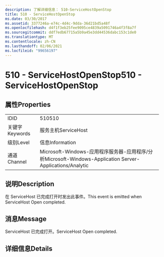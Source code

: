 ```yaml
---
description: 了解详细信息： 510-ServiceHostOpenStop
title: 510 - ServiceHostOpenStop
ms.date: 03/30/2017
ms.assetid: 3377246a-e74c-4d4c-9dda-36d21bd5a48f
ms.openlocfilehash: d4f1f3eb25fee9095ce4839a5091746a4f3f8a7f
ms.sourcegitcommit: ddf7edb67715a5b9a45e3dd44536dabc153c1de0
ms.translationtype: MT
ms.contentlocale: zh-CN
ms.lasthandoff: 02/06/2021
ms.locfileid: "99656197"
---
```

# <a name="510---servicehostopenstop"></a><span data-ttu-id="0c9aa-103">510 - ServiceHostOpenStop</span><span class="sxs-lookup"><span data-stu-id="0c9aa-103">510 - ServiceHostOpenStop</span></span>

## <a name="properties"></a><span data-ttu-id="0c9aa-104">属性</span><span class="sxs-lookup"><span data-stu-id="0c9aa-104">Properties</span></span>  
  
|||  
|-|-|  
|<span data-ttu-id="0c9aa-105">ID</span><span class="sxs-lookup"><span data-stu-id="0c9aa-105">ID</span></span>|<span data-ttu-id="0c9aa-106">510</span><span class="sxs-lookup"><span data-stu-id="0c9aa-106">510</span></span>|  
|<span data-ttu-id="0c9aa-107">关键字</span><span class="sxs-lookup"><span data-stu-id="0c9aa-107">Keywords</span></span>|<span data-ttu-id="0c9aa-108">服务主机</span><span class="sxs-lookup"><span data-stu-id="0c9aa-108">ServiceHost</span></span>|  
|<span data-ttu-id="0c9aa-109">级别</span><span class="sxs-lookup"><span data-stu-id="0c9aa-109">Level</span></span>|<span data-ttu-id="0c9aa-110">信息</span><span class="sxs-lookup"><span data-stu-id="0c9aa-110">Information</span></span>|  
|<span data-ttu-id="0c9aa-111">通道</span><span class="sxs-lookup"><span data-stu-id="0c9aa-111">Channel</span></span>|<span data-ttu-id="0c9aa-112">Microsoft-Windows-应用程序服务器-应用程序/分析</span><span class="sxs-lookup"><span data-stu-id="0c9aa-112">Microsoft-Windows-Application Server-Applications/Analytic</span></span>|  
  
## <a name="description"></a><span data-ttu-id="0c9aa-113">说明</span><span class="sxs-lookup"><span data-stu-id="0c9aa-113">Description</span></span>  

 <span data-ttu-id="0c9aa-114">在 ServiceHost 已完成打开时发出此事件。</span><span class="sxs-lookup"><span data-stu-id="0c9aa-114">This event is emitted when ServiceHost Open completed.</span></span>  
  
## <a name="message"></a><span data-ttu-id="0c9aa-115">消息</span><span class="sxs-lookup"><span data-stu-id="0c9aa-115">Message</span></span>  

 <span data-ttu-id="0c9aa-116">ServiceHost 已完成打开。</span><span class="sxs-lookup"><span data-stu-id="0c9aa-116">ServiceHost Open completed.</span></span>  
  
## <a name="details"></a><span data-ttu-id="0c9aa-117">详细信息</span><span class="sxs-lookup"><span data-stu-id="0c9aa-117">Details</span></span>
